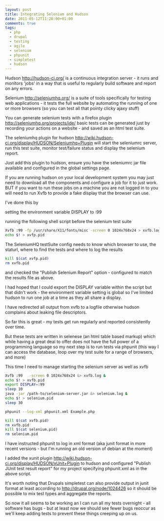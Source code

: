 ```yaml
---
layout: post
title: Integrating Selenium and Hudson
date: 2011-05-12T11:28:00+01:00
comments: true
tags:
  - php
  - drupal
  - testing
  - agile
  - selenium
  - phpunit
  - simpletest
  - hudson
---
```


Hudson http://hudson-ci.org/ is a continuous integration server - it runs and monitors 'jobs' in a way that is useful to regularly build software and report on any errors.

Selenium http://seleniumhq.org/ is a suite of tools specifically for testing web
applications - it tests the full website by automating the running of one or more browsers (so you can test all that pointy clicky ajaxy stuff)

You can generate selenium tests with a firefox plugin http://seleniumhq.org/projects/ide/ basic tests can be generated just by recording your actions on a website - and saved as an html test suite.

The seleniumhq plugin for hudson http://wiki.hudson-ci.org/display/HUDSON/Seleniumhq+Plugin will start the seleniumrc server, run this test suite, monitor test/failure status and display the selenium report.

Just add this plugin to hudson, ensure you have the seleniumrc jar file available and configured in the global settings page.

If you are running hudson on your local development system you may just need to download all the components and configure a job for it to just work. BUT if you want to run these jobs on a machine you are not logged in to you will need to run Xvfb to provide a fake display that the browser can use.

I've done this by

setting the environment variable DISPLAY to :99

running the following shell script before the selenium test suite

```bash
Xvfb :99 -fp /usr/share/X11/fonts/misc -screen 0 1024x768x24 > xvfb.log 2&>1 &amp;<br />
echo $! > xvfp.pid
```

The SeleniumHQ testSuite config needs to know which browser to use, the staturl, where to find the tests and where to log the results

```bash
kill $(cat xvfp.pid)
rm xvfb.pid
```

and checked the "Publish Selenium Report" option - configured to match the results file as above.

I had hoped that I could export the DISPLAY variable within the script but that didn't work - the environment variable setting is global so I've limited hudson to run one job at a time as they all share a display.

I have redirected all output from xvfb to a logfile otherwise hudson complains about leaking file descriptors.

So far this is great - my tests get run regularly and reported consistently over time.

But these tests are written in selenese (an html table based markup) which while having a great deal to offer does not have the full power of a programming language so my next step is to run tests via phpunit (this way I can access the database, loop over my test suite for a range of browsers, and more)

This time I need to manage starting the selenium server as well as xvfb

```bash
Xvfb :99   -screen 0 1024x768x24 &> xvfb.log &
echo $! > xvfb.pid
export DISPLAY=:99
sleep 10
java -jar /path-to/selenium-server.jar &> selenium.log &
echo $! > selenium.pid
sleep 30

phpunit --log-xml phpunit.xml Example.php

kill $(cat xvfb.pid)
rm xvfb.pid
kill $(cat selenium.pid)
rm selenium.pid    
```

I have instructed phpunit to log in xml format (aka junit format in more recent versions - but I'm running an old version of debian at the moment)

I added the xunit plugin http://wiki.hudson-ci.org/display/HUDSON/xUnit+Plugin to hudson and configured "Publish JUnit test result report" for my project specifying phpunit.xml as in the above script.

It's worth noting that Drupals simpletest can also provide output in junit format at least according to http://drupal.org/node/1024426 so it should be possible to mix test types and aggregate the reports.

So now it all seems to be working an I can run all my tests overnight - all software has bugs - but at least now we should see fewer bugs reoccur as we'll keep adding tests to prevent these things creeping up on us.
